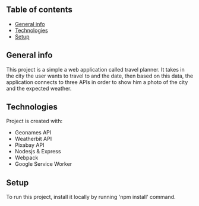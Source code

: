 ## Table of contents
* [General info](#general-info)
* [Technologies](#technologies)
* [Setup](#setup)

## General info
This project is a simple a web application called travel planner. It takes in the city the user wants to travel to and the date,
then based on this data, the application connects to three APIs in order to show him a photo of the city and the expected weather.

## Technologies
Project is created with:
* Geonames API
* Weatherbit API
* Pixabay API
* Nodesjs & Express
* Webpack
* Google Service Worker
	
## Setup
To run this project, install it locally by running 'npm install' command.


